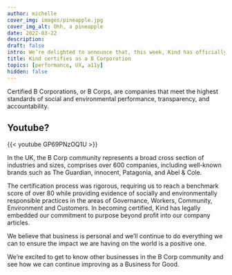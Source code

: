```yaml
---
author: michelle
cover_img: images/pineapple.jpg
cover_img_alt: Ohh, a pineapple
date: 2022-03-22
description: 
draft: false
intro: We’re delighted to announce that, this week, Kind has officially certified as a B Corporation, joining 4,600 businesses globally who are committed to purpose beyond profit.
title: Kind certifies as a B Corporation
topics: [performance, UX, a11y]
hidden: false
---
```


Certified B Corporations, or B Corps, are companies that meet the highest standards of social and environmental performance, transparency, and accountability.

## Youtube?

{{< youtube GP69PNzOQ1U >}}

In the UK, the B Corp community represents a broad cross section of industries and sizes, comprises over 600 companies, including well-known brands such as The Guardian, innocent, Patagonia, and Abel & Cole.

The certification process was rigorous, requiring us to reach a benchmark score of over 80 while providing evidence of socially and environmentally responsible practices in the areas of Governance, Workers, Community, Environment and Customers. In becoming certified, Kind has legally embedded our commitment to purpose beyond profit into our company articles.

We believe that business is personal and we’ll continue to do everything we can to ensure the impact we are having on the world is a positive one.

We’re excited to get to know other businesses in the B Corp community and see how we can continue improving as a Business for Good.
